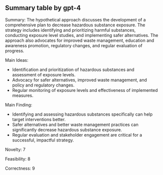 ## Summary table by gpt-4
Summary: 
The hypothetical approach discusses the development of a comprehensive plan to decrease hazardous substance exposure. The strategy includes identifying and prioritizing harmful substances, conducting exposure level studies, and implementing safer alternatives. The approach also advocates for improved waste management, education and awareness promotion, regulatory changes, and regular evaluation of progress.

Main Ideas: 
- Identification and prioritization of hazardous substances and assessment of exposure levels.
- Advocacy for safer alternatives, improved waste management, and policy and regulatory changes.
- Regular monitoring of exposure levels and effectiveness of implemented measures.

Main Finding: 
- Identifying and assessing hazardous substances specifically can help target interventions better.
- Safer alternatives and better waste management practices can significantly decrease hazardous substance exposure.
- Regular evaluation and stakeholder engagement are critical for a successful, impactful strategy.

Novelty: 
7

Feasibility: 
8

Correctness: 
9